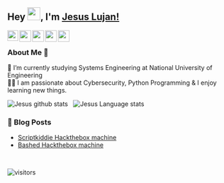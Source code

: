 ## Hey <img src="https://github.com/TheDudeThatCode/TheDudeThatCode/blob/master/Assets/Hi.gif" width="29px">, I'm [Jesus Lujan!](https://www.linkedin.com/in/jesusluj4n/) 
<!--
- 🔭 I’m currently working on ...
- 🌱 I’m currently learning ...
- 👯 I’m looking to collaborate on ...
- 🤔 I’m looking for help with ...
- 💬 Ask me about ...
- 📫 How to reach me: ...
- 😄 Pronouns: ...
- ⚡ Fun fact: ...
-->


<a href="https://www.linkedin.com/in/jesusluj4n/">
  <img align="left" width="24px" src="https://cdn.jsdelivr.net/npm/simple-icons@v3/icons/linkedin.svg"  />
</a>
<a href="https://twitter.com/s4yhii">
  <img align="left" width="26px" src="https://cdn.jsdelivr.net/npm/simple-icons@v3/icons/twitter.svg" />
</a>
<a href="mailto:jesus.lmont@gmail.com">
  <img align="left" width="26px" src="https://cdn.jsdelivr.net/npm/simple-icons@v3/icons/gmail.svg" />
</a>
<a href="https://www.youtube.com/channel/UCqPL1WTjILoJ5OhN_2GbYPA">
  <img align="left" width="26px" src="https://cdn.jsdelivr.net/npm/simple-icons@v3/icons/youtube.svg" />
</a>
<a href="https://s4yhii.github.io/">
  <img align="left" width="26px" src="https://cdn.jsdelivr.net/npm/simple-icons@v3/icons/medium.svg" />
</a>

<br />

### About Me 🚀
🌱 I’m currently studying Systems Engineering at National University of Engineering </br>
👨‍💻  I am passionate about Cybersecurity, Python Programming & I enjoy learning new things. </br>

![Jesus github stats](https://github-readme-stats.vercel.app/api?username=s4yhii&show_icons=true&hide_border=true)&nbsp;&nbsp;
![Jesus Language stats](https://github-readme-stats-eight-theta.vercel.app/api/top-langs/?username=s4yhii&layout=compact&langs_count=8&hide_border=true)
<br />


### 📕 Blog Posts
- [Scriptkiddie Hackthebox machine](https://s4yhii.github.io/posts/scriptkiddie-htb/)
- [Bashed Hackthebox machine](https://s4yhii.github.io/posts/bashed-htb/)
<br/>

![visitors](https://visitor-badge.laobi.icu/badge?page_id=s4yhii.s4yhii)
